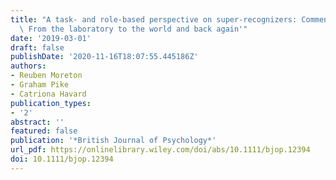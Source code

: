 ```yaml
---
title: "A task‐ and role‐based perspective on super‐recognizers: Commentary on ‘Super‐recognizers:\
  \ From the laboratory to the world and back again'"
date: '2019-03-01'
draft: false
publishDate: '2020-11-16T18:07:55.445186Z'
authors:
- Reuben Moreton
- Graham Pike
- Catriona Havard
publication_types:
- '2'
abstract: ''
featured: false
publication: '*British Journal of Psychology*'
url_pdf: https://onlinelibrary.wiley.com/doi/abs/10.1111/bjop.12394
doi: 10.1111/bjop.12394
---
```


